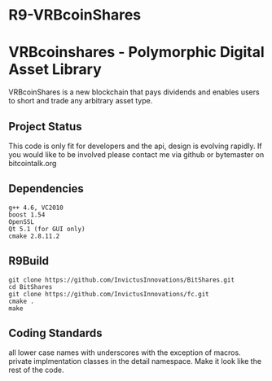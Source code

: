# R9-VRBcoinShares
VRBcoinshares - Polymorphic Digital Asset Library
=========

VRBcoinShares is a new blockchain that pays dividends and enables users
to short and trade any arbitrary asset type.


Project Status
------------
This code is only fit for developers and the api, design is evolving
rapidly.  If you would like to be involved please contact me via
github or bytemaster on bitcointalk.org   

Dependencies
-------------------
	g++ 4.6, VC2010 
	boost 1.54
	OpenSSL
	Qt 5.1 (for GUI only)
	cmake 2.8.11.2

R9Build
--------------------

	git clone https://github.com/InvictusInnovations/BitShares.git
	cd BitShares
	git clone https://github.com/InvictusInnovations/fc.git
	cmake .
	make 

Coding Standards
----------------
all lower case names with underscores with the exception of macros.
private implmentation classes in the detail namespace.
Make it look like the rest of the code.
